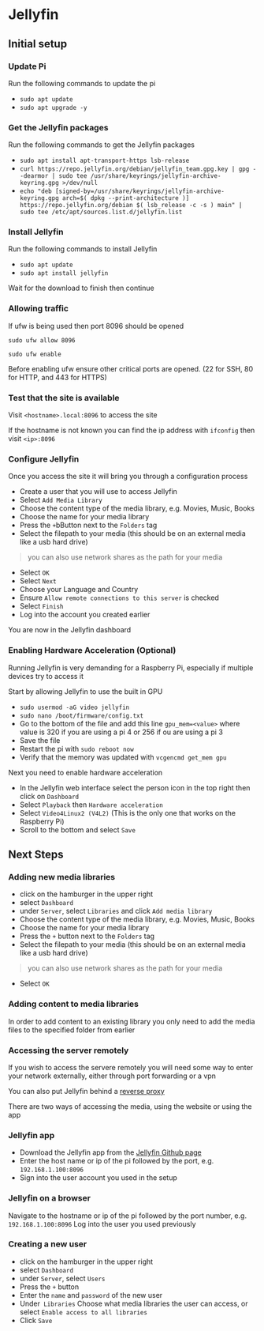 # Jellyfin

## Initial setup

### Update Pi

Run the following commands to update the pi

- `sudo apt update`
- `sudo apt upgrade -y`

### Get the Jellyfin packages

Run the following commands to get the Jellyfin packages

- `sudo apt install apt-transport-https lsb-release`
- `curl https://repo.jellyfin.org/debian/jellyfin_team.gpg.key | gpg --dearmor | sudo tee /usr/share/keyrings/jellyfin-archive-keyring.gpg >/dev/null`
- `echo "deb [signed-by=/usr/share/keyrings/jellyfin-archive-keyring.gpg arch=$( dpkg --print-architecture )] https://repo.jellyfin.org/debian $( lsb_release -c -s ) main" | sudo tee /etc/apt/sources.list.d/jellyfin.list`

### Install Jellyfin

Run the following commands to install Jellyfin

- `sudo apt update`
- `sudo apt install jellyfin`

Wait for the download to finish then continue

### Allowing traffic

If ufw is being used then port 8096 should be opened

`sudo ufw allow 8096`

`sudo ufw enable`

Before enabling ufw ensure other critical ports are opened. (22 for SSH, 80 for HTTP, and 443 for HTTPS)

### Test that the site is available

Visit `<hostname>.local:8096` to access the site

If the hostname is not known you can find the ip address with `ifconfig` then visit `<ip>:8096`

### Configure Jellyfin

Once you access the site it will bring you through a configuration process

- Create a user that you will use to access Jellyfin
- Select `Add Media Library`
- Choose the content type of the media library, e.g. Movies, Music, Books
- Choose the name for your media library
- Press the `+`bButton next to the `Folders` tag
- Select the filepath to your media (this should be on an external media like a usb hard drive)
 
> you can also use network shares as the path for your media

- Select `OK`
- Select `Next`
- Choose your Language and Country
- Ensure `Allow remote connections to this server` is checked
- Select `Finish`
- Log into the account you created earlier

You are now in the Jellyfin dashboard

### Enabling Hardware Acceleration (Optional)

Running Jellyfin is very demanding for a Raspberry Pi, especially if multiple devices try to access it

Start by allowing Jellyfin to use the built in GPU

- `sudo usermod -aG video jellyfin`
- `sudo nano /boot/firmware/config.txt`
- Go to the bottom of the file and add this line `gpu_mem=<value>` where value is 320 if you are using a pi 4 or 256 if ou are using a pi 3
- Save the file
- Restart the pi with `sudo reboot now`
- Verify that the memory was updated with `vcgencmd get_mem gpu`

Next you need to enable hardware acceleration

- In the Jellyfin web interface select the person icon in the top right then click on `Dashboard`
- Select `Playback` then `Hardware acceleration`
- Select `Video4Linux2 (V4L2)` (This is the only one that works on the Raspberry Pi)
- Scroll to the bottom and select `Save`

## Next Steps

### Adding new media libraries

- click on the hamburger in the upper right
- select `Dashboard`
- under `Server`, select `Libraries` and click `Add media library`
- Choose the content type of the media library, e.g. Movies, Music, Books
- Choose the name for your media library
- Press the `+` button next to the `Folders` tag
- Select the filepath to your media (this should be on an external media like a usb hard drive)
  
> you can also use network shares as the path for your media

- Select `OK`

### Adding content to media libraries

In order to add content to an existing library you only need to add the media files to the specified folder from earlier

### Accessing the server remotely

If you wish to access the servere remotely you will need some way to enter your network externally, either through port forwarding or a vpn

You can also put Jellyfin behind a [reverse proxy](https://jellyfin.org/docs/general/networking/#running-jellyfin-behind-a-reverse-proxy)

There are two ways of accessing the media, using the website or using the app

### Jellyfin app

- Download the Jellyfin app from the [Jellyfin Github page](https://github.com/jellyfin/jellyfin-media-player/releases)
- Enter the host name or ip of the pi followed by the port, e.g. `192.168.1.100:8096`
- Sign into the user account you used in the setup

### Jellyfin on a browser

Navigate to the hostname or ip of the pi followed by the port number, e.g. `192.168.1.100:8096`
Log into the user you used previously

### Creating a new user

- click on the hamburger in the upper right
- select `Dashboard`
- under `Server`, select `Users`
- Press the `+` button
- Enter the `name` and `password` of the new user
- Under` Libraries` Choose what media libraries the user can access, or select `Enable access to all libraries`
- Click `Save`
